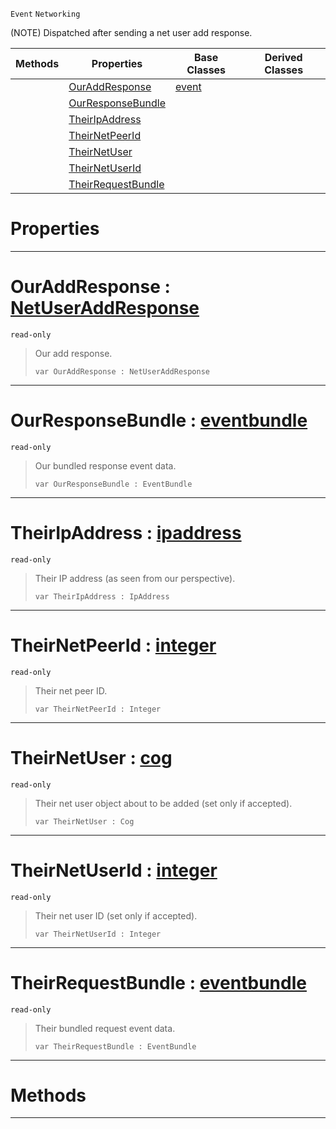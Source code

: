  `Event` `Networking`



(NOTE) Dispatched after sending a net user add response.

|Methods|Properties|Base Classes|Derived Classes|
|---|---|---|---|
| |[OurAddResponse](netpeersentuseraddresponse.md#ouraddresponse-zilch-engi)|[event](event.md)| |
| |[OurResponseBundle](netpeersentuseraddresponse.md#ourresponsebundle-zilch-e)| | |
| |[TheirIpAddress](netpeersentuseraddresponse.md#theiripaddress-zilch-engi)| | |
| |[TheirNetPeerId](netpeersentuseraddresponse.md#theirnetpeerid-zilch-engi)| | |
| |[TheirNetUser](netpeersentuseraddresponse.md#theirnetuser-zilch-engine)| | |
| |[TheirNetUserId](netpeersentuseraddresponse.md#theirnetuserid-zilch-engi)| | |
| |[TheirRequestBundle](netpeersentuseraddresponse.md#theirrequestbundle-zero)| | |


 #  Properties


---  
 #  OurAddResponse : [NetUserAddResponse](../enum_reference.md#netuseraddresponse)

 `read-only`

> Our add response.
> ```TS:Nada
> var OurAddResponse : NetUserAddResponse


---  
 #  OurResponseBundle : [eventbundle](eventbundle.md)

 `read-only`

> Our bundled response event data.
> ```TS:Nada
> var OurResponseBundle : EventBundle


---  
 #  TheirIpAddress : [ipaddress](ipaddress.md)

 `read-only`

> Their IP address (as seen from our perspective).
> ```TS:Nada
> var TheirIpAddress : IpAddress


---  
 #  TheirNetPeerId : [integer](../nada_base_types/integer.md)

 `read-only`

> Their net peer ID.
> ```TS:Nada
> var TheirNetPeerId : Integer


---  
 #  TheirNetUser : [cog](cog.md)

 `read-only`

> Their net user object about to be added (set only if accepted).
> ```TS:Nada
> var TheirNetUser : Cog


---  
 #  TheirNetUserId : [integer](../nada_base_types/integer.md)

 `read-only`

> Their net user ID (set only if accepted).
> ```TS:Nada
> var TheirNetUserId : Integer


---  
 #  TheirRequestBundle : [eventbundle](eventbundle.md)

 `read-only`

> Their bundled request event data.
> ```TS:Nada
> var TheirRequestBundle : EventBundle


---  
 #  Methods


---  
 

 